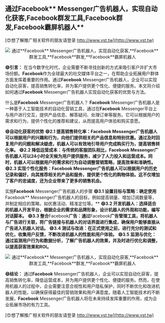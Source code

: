 ## **通过**Facebook** Messenger广告机器人，实现自动化获客,**Facebook**群发工具,**Facebook**群发,**Facebook**霸屏机器人**

[😍想了解推广相关软件的朋友请登录 http://www.vst.tw](http://www.vst.tw)

 <center><img src="https://vst.tw/MP4/tuiguang/png/1.png" alt="通过**Facebook** Messenger广告机器人，实现自动化获客,**Facebook**群发工具,**Facebook**群发,**Facebook**霸屏机器人"></center>

**😄引言：**
在当今数字化时代，企业需要不断寻找创新的方式来吸引客户并扩大市场份额。**Facebook**作为全球最大的社交媒体平台之一，在帮助企业拓展用户群体方面发挥着重要的作用。通过**Facebook** Messenger广告机器人，企业可以实现自动化获客，提高销售转化率，并为客户提供更个性化、便捷的服务。本文将介绍如何通过**Facebook** Messenger广告机器人实现自动化获客的优势与方法。

什么是**Facebook** Messenger广告机器人？
**Facebook** Messenger广告机器人是一种基于人工智能技术的自动化营销工具，通过在**Facebook** Messenger平台上与用户进行交互，提供产品信息、解答疑问、处理订单等服务。它可以根据用户的需求和行为，提供个性化的推荐和建议，从而提高用户体验和购买意愿。

**😄自动化获客的优势**
**😄2.1 提高销售转化率：**Facebook** Messenger广告机器人可以根据用户的兴趣和行为，向他们提供相关的产品信息和特别优惠。通过及时回复用户的问题和解决疑虑，机器人可以有效地引导用户完成购买行为，提高销售转化率。**
**😄2.2 降低运营成本：与传统的客服团队相比，**Facebook** Messenger广告机器人可以24小时全天候为用户提供服务，减少了人力投入和运营成本。同时，机器人可以根据用户的需求和行为自动调整营销策略，提高效率和准确性。**
**😄2.3 实现个性化服务：**Facebook** Messenger广告机器人可以根据用户的历史记录和偏好，向其推荐相关的产品和服务，提供更个性化的购物体验。这不仅增加了客户的忠诚度，还为企业带来了更多的销售机会。**

实施**Facebook** Messenger广告机器人的步骤
**😄3.1 设置目标与策略：确定使用**Facebook** Messenger广告机器人的目标，例如提高销量、增加订阅数量等，并制定相应的策略，如优惠活动、精准定位等。**
**😄3.2 开发机器人：选择适合的机器人开发平台，根据企业的需求和品牌形象，设计机器人的外观和功能，编写对话脚本。**
**😄3.3 整合**Facebook**广告：通过**Facebook**广告管理工具，将机器人与广告进行关联，将广告链接与机器人的对话界面进行集成，确保用户能够直接从广告进入机器人对话。**
**😄3.4 测试与改进：在正式使用之前，进行充分的测试和优化，收集用户反馈，不断改进机器人的性能和用户体验。**
**😄3.5 监测与优化：通过监测用户行为和数据分析，了解广告机器人的效果，并及时进行优化和调整，以提高获客效果和ROI。**

 <center><img src="https://vst.tw/MP4/tuiguang/png/5.png" alt="通过**Facebook** Messenger广告机器人，实现自动化获客,**Facebook**群发工具,**Facebook**群发,**Facebook**霸屏机器人"></center>

**😄结论：**
通过**Facebook** Messenger广告机器人，企业可以实现自动化获客，提高销售转化率，降低运营成本，并为用户提供更个性化、便捷的服务。然而，在使用机器人的过程中，企业需要注意合规性和用户隐私保护，同时不断优化和改进机器人的性能，以确保获得最佳的营销效果和用户满意度。随着人工智能技术的不断发展，**Facebook** Messenger广告机器人将在未来持续发挥重要的作用，成为企业拓展市场的有力工具。

[😍想了解推广相关软件的朋友请登录 http://www.vst.tw](http://www.vst.tw)




